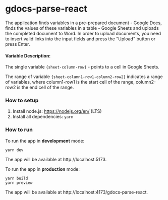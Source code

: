 # gdocs-parse-react

The application finds variables in a pre-prepared document - Google Docs, finds the values of these variables in a table - Google Sheets and uploads the completed document to Word.
In order to upload documents, you need to insert valid links into the input fields and press the "Upload" button or press Enter.

#### Variable Description:

The single variable `{sheet-column-row}` - points to a cell in Google Sheets.

The range of variable `{sheet-column1-row1-column2-row2}` indicates a range of variables, where column1-row1 is the start cell of the range, column2-row2 is the end cell of the range.

### How to setup

1. Install node.js: https://nodejs.org/en/ (LTS)
2. Install all dependencies:
   `yarn`

### How to run

To run the app in **development** mode:

```
yarn dev
```

The app will be available at http://localhost:5173.

To run the app in **production** mode:

```
yarn build
yarn preview
```

The app will be available at http://localhost:4173/gdocs-parse-react.

